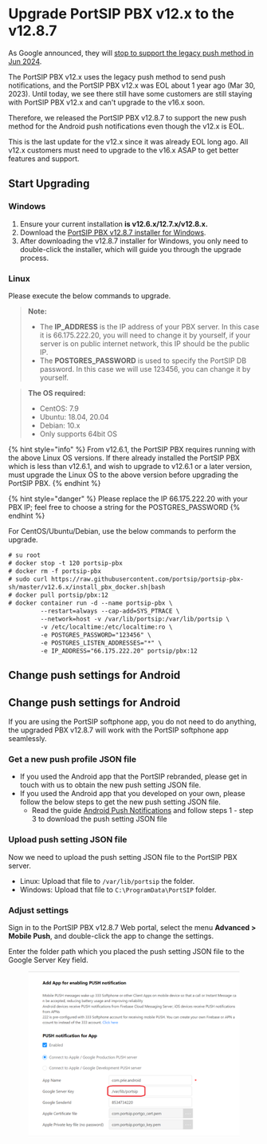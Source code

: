 # Upgrade PortSIP PBX v12.x to the v12.8.7

As Google announced, they will [stop to support the legacy push method in Jun 2024](https://firebase.google.com/docs/cloud-messaging/migrate-v1).&#x20;

The PortSIP PBX v12.x uses the legacy push method to send push notifications, and the PortSIP PBX v12.x was EOL about 1 year ago (Mar 30, 2023). Until today, we see there still have some customers are still staying with PortSIP PBX v12.x and can't upgrade to the v16.x soon.&#x20;

Therefore, we released the PortSIP PBX v12.8.7 to support the new push method for the Android push notifications even though the v12.x is EOL.

This is the last update for the v12.x since it was already EOL long ago. All v12.x customers must need to upgrade to the v16.x ASAP to get better features and support.

## Start Upgrading

### **Windows**

1. Ensure your current installation **is v12.6.x/12.7.x/v12.8.x.**
2. Download the [PortSIP PBX v12.8.7 installer for Windows](https://www.portsip.com/downloads/pbx/v12/portsip-pbx-12.8.7.2683.exe).
3. After downloading the v12.8.7 installer for Windows, you only need to double-click the installer, which will guide you through the upgrade process.

### **Linux**

Please execute the below commands to upgrade.

> **Note:**
>
> * The **IP\_ADDRESS** is the IP address of your PBX server. In this case it is 66.175.222.20, you will need to change it by yourself, if your server is on public internet network, this IP should be the public IP.
> * The **POSTGRES\_PASSWORD** is used to specify the PortSIP DB password. In this case we will use 123456, you can change it by yourself.

> **The OS required:**
>
> * CentOS: 7.9
> * Ubuntu: 18.04, 20.04
> * Debian: 10.x
> * Only supports 64bit OS



{% hint style="info" %}
From v12.6.1, the PortSIP PBX requires running with the above Linux OS versions. If there already installed the PortSIP PBX which is less than v12.6.1, and wish to upgrade to v12.6.1 or a later version, must upgrade the Linux OS to the above version before upgrading the PortSIP PBX.
{% endhint %}

{% hint style="danger" %}
Please replace the IP 66.175.222.20 with your PBX IP; feel free to choose a string for the POSTGRES\_PASSWORD
{% endhint %}

For CentOS/Ubuntu/Debian, use the below commands to perform the upgrade.

```
# su root
# docker stop -t 120 portsip-pbx
# docker rm -f portsip-pbx
# sudo curl https://raw.githubusercontent.com/portsip/portsip-pbx-sh/master/v12.6.x/install_pbx_docker.sh|bash
# docker pull portsip/pbx:12
# docker container run -d --name portsip-pbx \
         --restart=always --cap-add=SYS_PTRACE \
         --network=host -v /var/lib/portsip:/var/lib/portsip \
         -v /etc/localtime:/etc/localtime:ro \
         -e POSTGRES_PASSWORD="123456" \
         -e POSTGRES_LISTEN_ADDRESSES="*" \
         -e IP_ADDRESS="66.175.222.20" portsip/pbx:12
```

## Change push settings for Android

## Change push settings for Android

If you are using the PortSIP softphone app, you do not need to do anything, the upgraded PBX v12.8.7 will work with the PortSIP softphone app seamlessly.

### Get a new push profile JSON file

* If you used the Android app that the PortSIP rebranded, please get in touch with us to obtain the new push setting JSON file.
* If you used the Android app that you developed on your own, please follow the below steps to get the new push setting JSON file.
  * Read the guide [Android Push Notifications](https://docs.apppresser.com/article/301-android-push-notifications) and follow steps 1 - step 3 to download the push setting JSON file

### Upload push setting JSON file

Now we need to upload the push setting JSON file to the PortSIP PBX server.

* Linux: Upload that file to `/var/lib/portsip` the folder.
* Windows: Upload that file to `C:\ProgramData\PortSIP` folder.

### Adjust settings

Sign in to the PortSIP PBX v12.8.7 Web portal, select the menu **Advanced > Mobile Push**, and double-click the app to change the settings.

Enter the folder path which you placed the push setting JSON file to the Google Server Key field.

<figure><img src="../../.gitbook/assets/android_push_path.png" alt=""><figcaption></figcaption></figure>



